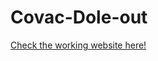 # Covac-Dole-out
[Check the working website here!](https://nikitha-mattupalli.github.io/website.io/)


